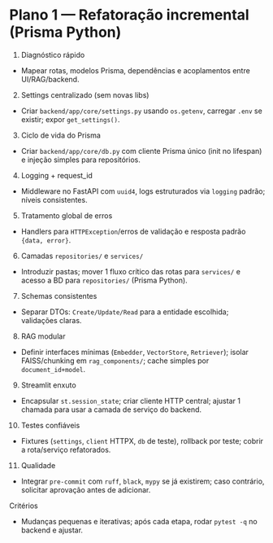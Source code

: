 # Plano 1 — Refatoração incremental (Prisma Python)

1) Diagnóstico rápido
- Mapear rotas, modelos Prisma, dependências e acoplamentos entre UI/RAG/backend.

2) Settings centralizado (sem novas libs)
- Criar `backend/app/core/settings.py` usando `os.getenv`, carregar `.env` se existir; expor `get_settings()`.

3) Ciclo de vida do Prisma
- Criar `backend/app/core/db.py` com cliente Prisma único (init no lifespan) e injeção simples para repositórios.

4) Logging + request_id
- Middleware no FastAPI com `uuid4`, logs estruturados via `logging` padrão; níveis consistentes.

5) Tratamento global de erros
- Handlers para `HTTPException`/erros de validação e resposta padrão `{data, error}`.

6) Camadas `repositories/` e `services/`
- Introduzir pastas; mover 1 fluxo crítico das rotas para `services/` e acesso a BD para `repositories/` (Prisma Python).

7) Schemas consistentes
- Separar DTOs: `Create/Update/Read` para a entidade escolhida; validações claras.

8) RAG modular
- Definir interfaces mínimas (`Embedder`, `VectorStore`, `Retriever`); isolar FAISS/chunking em `rag_components/`; cache simples por `document_id+model`.

9) Streamlit enxuto
- Encapsular `st.session_state`; criar cliente HTTP central; ajustar 1 chamada para usar a camada de serviço do backend.

10) Testes confiáveis
- Fixtures (`settings`, `client` HTTPX, `db` de teste), rollback por teste; cobrir a rota/serviço refatorados.

11) Qualidade
- Integrar `pre-commit` com `ruff`, `black`, `mypy` se já existirem; caso contrário, solicitar aprovação antes de adicionar.

Critérios
- Mudanças pequenas e iterativas; após cada etapa, rodar `pytest -q` no backend e ajustar.

